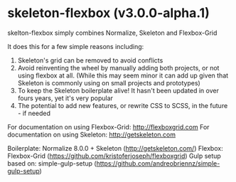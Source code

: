# skeleton-flexbox (v3.0.0-alpha.1)

skelton-flexbox simply combines Normalize, Skeleton and Flexbox-Grid

It does this for a few simple reasons including:
1. Skeleton's grid can be removed to avoid conflicts
2. Avoid reinventing the wheel by manually adding both projects, or not using flexbox at all. (While this may seem minor it can add up given that Skeleton is commonly using on small projects and prototypes)
3. To keep the Skeleton boilerplate alive! It hasn't been updated in over fours years, yet it's very popular
4. The potential to add new features, or rewrite CSS to SCSS, in the future - if needed

For documentation on using Flexbox-Grid: http://flexboxgrid.com
For documentation on using Skeleton: http://getskeleton.com

Boilerplate: Normalize 8.0.0 + Skeleton (http://getskeleton.com/)
Flexbox: Flexbox-Grid (https://github.com/kristoferjoseph/flexboxgrid)
Gulp setup based on: simple-gulp-setup (https://github.com/andreobriennz/simple-gulp-setup)
